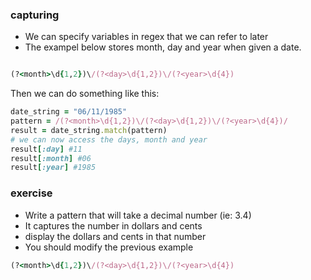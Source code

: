 ### capturing

* We can specify variables in regex that we can refer to later
* The exampel below stores month, day and year when given a date.

```ruby

(?<month>\d{1,2})\/(?<day>\d{1,2})\/(?<year>\d{4})
```

Then we can do something like this:
```ruby
date_string = "06/11/1985"
pattern = /(?<month>\d{1,2})\/(?<day>\d{1,2})\/(?<year>\d{4})/
result = date_string.match(pattern)
# we can now access the days, month and year
result[:day] #11
result[:month] #06
result[:year] #1985

```


### exercise

* Write a pattern that will take a decimal number (ie: 3.4)
* It captures the number in dollars and cents
* display the dollars and cents in that number
* You should modify the previous example
```ruby
(?<month>\d{1,2})\/(?<day>\d{1,2})\/(?<year>\d{4})
```


